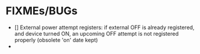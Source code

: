 FIXMEs/BUGs
===========

- [] External power attempt registers: if external OFF is already registered, and device turned ON, an upcoming OFF attempt is not registered properly (obsolete 'on' date kept)
- 
